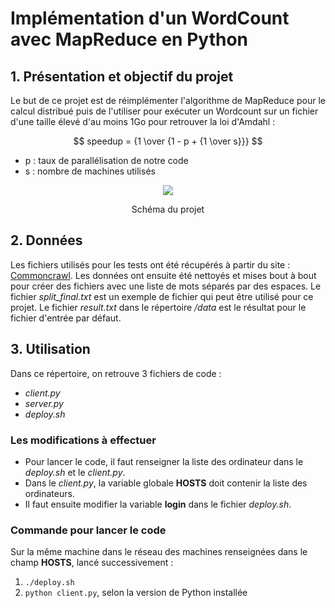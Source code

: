# Implémentation d'un WordCount avec MapReduce en Python

## 1. Présentation et objectif du projet

Le but de ce projet est de réimplémenter l'algorithme de MapReduce pour le calcul distribué puis de l'utiliser pour exécuter un Wordcount sur un fichier d'une taille élevé d'au moins 1Go pour retrouver la loi d'Amdahl : 

<p align='center'>
 $$ speedup = {1 \over {1 - p + {1 \over s}}} $$
</p>

* p : taux de parallélisation de notre code
* s : nombre de machines utilisés

<p align='center'>
  <img src="image/repartis.jpg"/>
  <p align='center'>Schéma du projet</p>
</p>


## 2. Données

Les fichiers utilisés pour les tests ont été récupérés à partir du site : [Commoncrawl](https://data.commoncrawl.org/). Les données ont ensuite été nettoyés et mises bout à bout pour créer des fichiers avec une liste de mots séparés par des espaces.
Le fichier *split_final.txt* est un exemple de fichier qui peut être utilisé pour ce projet. Le fichier *result.txt* dans le répertoire */data* est le résultat pour le fichier d'entrée par défaut.

## 3. Utilisation
  
Dans ce répertoire, on retrouve 3 fichiers de code : 
* *client.py*
* *server.py*
* *deploy.sh*

### Les modifications à effectuer
* Pour lancer le code, il faut renseigner la liste des ordinateur dans le *deploy.sh* et le *client.py*.
* Dans le *client.py*, la variable globale **HOSTS** doit contenir la liste des ordinateurs.
* Il faut ensuite modifier la variable **login** dans le fichier *deploy.sh*.

### Commande pour lancer le code
Sur la même machine dans le réseau des machines renseignées dans le champ **HOSTS**, lancé successivement :

1. <code>./deploy.sh</code>
2. <code>python client.py</code>, selon la version de Python installée
